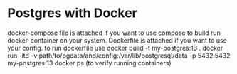 # Postgres with Docker 
docker-compose file is attached if you want to use compose to build run docker-container on your system. 
Dockerfile is attached if you want to use your config. 
to run dockerfile use 
docker build -t my-postgres:13 .
docker run -itd -v path/to/pgdata/and/config:/var/lib/postgresql/data -p 5432:5432 my-postgres:13 
docker ps (to verify running containers)
